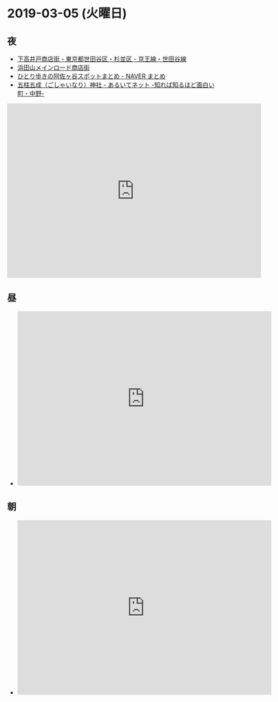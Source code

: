 # 2019-03-05 (火曜日)

## 夜

- [下高井戸商店街 - 東京都世田谷区・杉並区 - 京王線・世田谷線](http://www.shimotaka.or.jp/)
- [浜田山メインロード商店街](http://www.hamadayama.net/)
- [ひとり歩きの阿佐ヶ谷スポットまとめ - NAVER まとめ](https://matome.naver.jp/odai/2135177314754500901)
- [五柱五成（ごしゃいなり）神社 - あるいてネット -知れば知るほど面白い町・中野-](http://www.aruite.net/%E3%82%B9%E3%83%9D%E3%83%83%E3%83%88%E6%83%85%E5%A0%B1/%E4%BA%94%E6%9F%B1%E4%BA%94%E6%88%90%E7%A5%9E%E7%A4%BE)

<iframe height='405' width='590' frameborder='0' allowtransparency='true' scrolling='no' src='https://www.strava.com/activities/2192615148/embed/fa9bdd545284b5bb3fb4f0174015e5be46817a23'></iframe>

## 昼

- <iframe height='405' width='590' frameborder='0' allowtransparency='true' scrolling='no' src='https://www.strava.com/activities/2191887657/embed/66008820c5c71ef8a1605d609caf972cc637df15'></iframe>

## 朝

- <iframe height='405' width='590' frameborder='0' allowtransparency='true' scrolling='no' src='https://www.strava.com/activities/2191671022/embed/90ea426b1c1aa702b2edfabdd4d4ee5e2048493b'></iframe>

